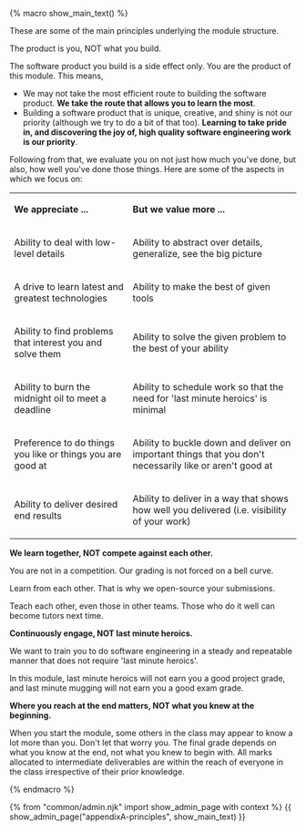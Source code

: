 {% macro show_main_text() %}
<div id="main">

These are some of the main principles underlying the module structure.

<box type="important">
The product is you, NOT what you build.
</box>

The software product you build is a side effect only. You are the product of this module. This means,

* We may not take the most efficient route to building the software product. **We take the route that allows you to learn the most**.
* Building a software product that is unique, creative, and shiny is not our priority (although we try to do a bit of that too). **Learning to take pride in, and discovering the joy of, high quality software engineering work is our priority**.

Following from that, we evaluate you on not just how much you've done, but also, how well you've done those things. Here are some of the aspects in which we focus on:

<table class="table table-bordered" cellpadding="0" cellspacing="0">

<tbody>

<tr>

<td colspan="1" rowspan="1">

**We appreciate ...**

</td>

<td colspan="1" rowspan="1">

**But we value more ...**

</td>

</tr>

<tr>

<td colspan="1" rowspan="1">

Ability to deal with low-level details

</td>

<td colspan="1" rowspan="1">

Ability to abstract over details, generalize, see the big picture

</td>

</tr>

<tr>

<td colspan="1" rowspan="1">

A drive to learn latest and greatest technologies

</td>

<td colspan="1" rowspan="1">

Ability to make the best of given tools

</td>

</tr>

<tr>

<td colspan="1" rowspan="1">

Ability to find problems that interest you and solve them

</td>

<td colspan="1" rowspan="1">

Ability to solve the given problem to the best of your ability

</td>

</tr>

<tr>

<td colspan="1" rowspan="1">

Ability to burn the midnight oil to meet a deadline

</td>

<td colspan="1" rowspan="1">

Ability to schedule work so that the need for 'last minute heroics' is minimal

</td>

</tr>

<tr>

<td colspan="1" rowspan="1">

Preference to do things you like or things you are good at

</td>

<td colspan="1" rowspan="1">

Ability to buckle down and deliver on important things that you don't necessarily like or aren't good at

</td>

</tr>

<tr>

<td colspan="1" rowspan="1">

Ability to deliver desired end results

</td>

<td colspan="1" rowspan="1">

Ability to deliver in a way that shows how well you delivered (i.e. visibility of your work)

</td>

</tr>

</tbody>

</table>

**We learn together, NOT compete against each other.**

You are not in a competition. Our grading is not forced on a bell curve.

Learn from each other. That is why we open-source your submissions.

Teach each other, even those in other teams. Those who do it well can become tutors next time.

**Continuously engage, NOT last minute heroics.**

We want to train you to do software engineering in a steady and repeatable manner that does not require 'last minute heroics'.

In this module, last minute heroics will not earn you a good project grade, and last minute mugging will not earn you a good exam grade.

**Where you reach at the end matters, NOT what you knew at the beginning.**

When you start the module, some others in the class may appear to know a lot more than you. Don't let that worry you. The final grade depends on what you know at the end, not what you knew to begin with. All marks allocated to intermediate deliverables are within the reach of everyone in the class irrespective of their prior knowledge.

</div>
{% endmacro %}

{% from "common/admin.njk" import show_admin_page with context %}
{{ show_admin_page("appendixA-principles", show_main_text) }}